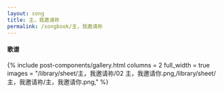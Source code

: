 ```yaml
---
layout: song
title: 主，我邀请祢
permalink: /songbook/主，我邀请祢
---
```


#### 歌谱

{% include post-components/gallery.html
    columns = 2
    full_width = true
    images = "/library/sheet/主，我邀请祢/02 主，我邀请你.png,/library/sheet/主，我邀请祢/主，我邀请你.png,"
%}
